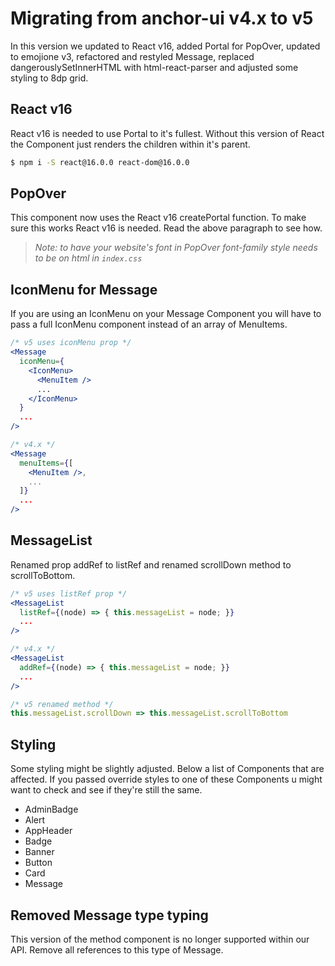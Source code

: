 # Migrating from anchor-ui v4.x to v5
In this version we updated to React v16, added Portal for PopOver, updated to emojione v3, refactored and restyled Message, replaced dangerouslySetInnerHTML with html-react-parser and adjusted some styling to 8dp grid.

## React v16
React v16 is needed to use Portal to it's fullest. Without this version of React the Component just renders the children within it's parent.
```bash
$ npm i -S react@16.0.0 react-dom@16.0.0
```

## PopOver
This component now uses the React v16 createPortal function. To make sure this works React v16 is needed. Read the above paragraph to see how.

> *Note: to have your website's font in PopOver font-family style needs to be on html in `index.css`*

## IconMenu for Message
If you are using an IconMenu on your Message Component you will have to pass a full IconMenu component instead of an array of MenuItems.
```jsx
/* v5 uses iconMenu prop */
<Message
  iconMenu={
    <IconMenu>
      <MenuItem />
      ...
    </IconMenu>
  }
  ...
/>

/* v4.x */
<Message
  menuItems={[
    <MenuItem />,
    ...
  ]}
  ...
/>
```

## MessageList
Renamed prop addRef to listRef and renamed scrollDown method to scrollToBottom.
```jsx
/* v5 uses listRef prop */
<MessageList
  listRef={(node) => { this.messageList = node; }}
  ...
/>

/* v4.x */
<MessageList
  addRef={(node) => { this.messageList = node; }}
  ...
/>
```

```jsx
/* v5 renamed method */
this.messageList.scrollDown => this.messageList.scrollToBottom
```

## Styling
Some styling might be slightly adjusted. Below a list of Components that are affected. If you passed override styles to one of these Components u might want to check and see if they're still the same.

- AdminBadge
- Alert
- AppHeader
- Badge
- Banner
- Button
- Card
- Message

## Removed Message type typing
This version of the method component is no longer supported within our API. Remove all references to this type of Message.
